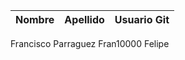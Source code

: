 | Nombre | Apellido | Usuario Git |
|--------|----------|-------------|
Francisco Parraguez   Fran10000
Felipe
